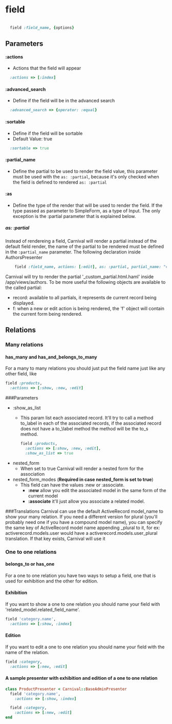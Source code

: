 # field

```ruby

  field :field_name, {options}

```

## Parameters

#### :actions
  - Actions that the field will appear

  ```ruby
    :actions => [:index]
  ```

#### :advanced\_search
  - Define if the field will be in the advanced search

  ```ruby
    :advanced_search => {operator: :equal}
  ```

#### :sortable
  - Define if the field will be sortable
  - Default Value: true

  ```ruby
    :sortable => true
  ```

#### :partial_name
  - Define the partial to be used to render the field value, this parameter must be used with the ```as: :partial```, because it's only checked when the field is defined to rendered ```as: :partial```

#### :as
  - Define the type of the render that will be used to render the field. If the type passed as parameter to SimpleForm, as a type of Input. The only exception is the :partial parameter that is explained below.

  ##### as: :partial
  Instead of rendereing a field, Carnival will render a partial instead of the default field render, the name of the partial to be rendered must be defined in the ```:partial_name``` parameter. The following declaration inside AuthorsPresenter

```ruby
    field :field_name, actions: [:edit], as: :partial, partial_name: "custom_partial"
  ```
  Carnival will try to render the partial '_custom_partial.html.haml' inside /app/views/authors.
  To be more useful the following objects are available to the called partial:
  * record: available to all partials, it represents de current record being displayed.
  * f: when a new or edit action is being rendered, the 'f' object will contain the current form being rendered.


## Relations
### Many relations
#### has\_many and has\_and\_belongs\_to\_many
For a many to many relations you should just put the field name just like any other field,
like

```ruby
field :products,
  :actions => [:show, :new, :edit]
```
###Parameters
- :show\_as\_list
  - This param list each associated record. It'll try to call a method to\_label in
    each of the associated records, if the associated record does not have a to_\label
    method the method will be the to\_s method.

    ```ruby
    field :products,
      :actions => [:show, :new, :edit],
      :show_as_list => true
    ```
- nested\_form
  - When set to true Carnival will render a nested form for the association
- nested\_form\_modes (**Required in case nested\_form is set to true**)
  - This field can have the values :new or :associate.
      - **:new** allow you edit the associated model in the same form of the current model
      - **:associate** it'll just allow you associate a related model.

###Translations
Carnival can use the default ActiveRecord model\_name to show your many relation. If you need
a different version for plural (you'll probably need one if you have a compound model name),
you can specify the same key of ActiveRecord model name appending \_plural to it, for ex:
activerecord.models.user would have a activerecord.models.user\_plural translation. If that
key exists, Carnival will use it

### One to one relations
#### belongs\_to or has\_one
For a one to one relation you have two ways to setup a field, one that is used for
exhibition and the other for edition.
#### Exhibition
If you want to show a one to one relation you should name your field with
'related\_model.related\_field\_name'.

```ruby
field 'category.name',
  :actions => [:show, :index]
```
#### Edition
If you want to edit a one to one relation you should name your field with
the name of the relation.

```ruby
field :category,
  :actions => [:new, :edit]
```


#### A sample presenter with exhibition and edition of a one to one relation
```ruby
class ProductPresenter < Carnival::BaseAdminPresenter
  field 'category.name',
    :actions => [:show, :index]

  field :category,
    :actions => [:new, :edit]
end
```
